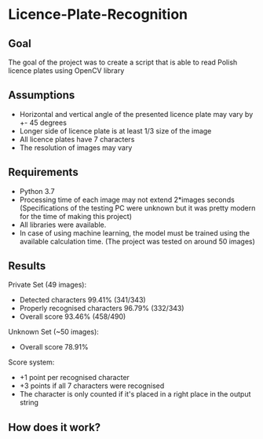 # Licence-Plate-Recognition

## Goal
The goal of the project was to create a script that is able to read Polish licence plates using OpenCV library

## Assumptions
* Horizontal and vertical angle of the presented licence plate may vary by +- 45 degrees
* Longer side of licence plate is at least 1/3 size of the image
* All licence plates have 7 characters
* The resolution of images may vary

## Requirements
* Python 3.7
* Processing time of each image may not extend 2*images seconds (Specifications of the testing PC were unknown but it was pretty modern for the time of making this project)
* All libraries were available.
* In case of using machine learning, the model must be trained using the available calculation time. (The project was tested on around 50 images)

## Results
Private Set (49 images):
* Detected characters 99.41% (341/343)
* Properly recognised characters 96.79% (332/343)
* Overall score 93.46% (458/490)

Unknown Set (~50 images):
* Overall score 78.91%

Score system:
* +1 point per recognised character
* +3 points if all 7 characters were recognised
* The character is only counted if it's placed in a right place in the output string

## How does it work?

